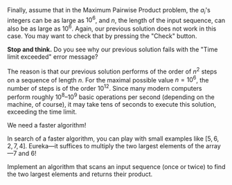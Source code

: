 Finally, assume that in the Maximum Pairwise Product problem,
the $a_i$'s integers can be as large as $10^6$,
and $n$, the length of the input sequence, can also
be as large as $10^6$.
Again, our previous
solution does not work in this case.
You may want to check that
by pressing the "Check" button.

**Stop and think.** Do you see why our previous solution fails
with the "Time limit exceeded" error message?

The reason is that our previous solution performs of the order of
$n^2$ steps on a sequence of length $n$.
For the maximal possible value $n=10^6$,
the number of steps is of the order $10^{12}$.
Since many modern computers perform roughly $10^8$–$10^9$
basic operations per second (depending on the machine, of course),
it may take tens of seconds to execute this solution,
exceeding the time limit.

We need a faster algorithm!

In search of a faster algorithm, you can play with small examples like
$[5,6,2,7,4]$. Eureka—it suffices to multiply the two largest elements
of the array—7 and 6!

Implement an algorithm that scans an input sequence (once or twice)
to find the two largest elements and returns their product.
